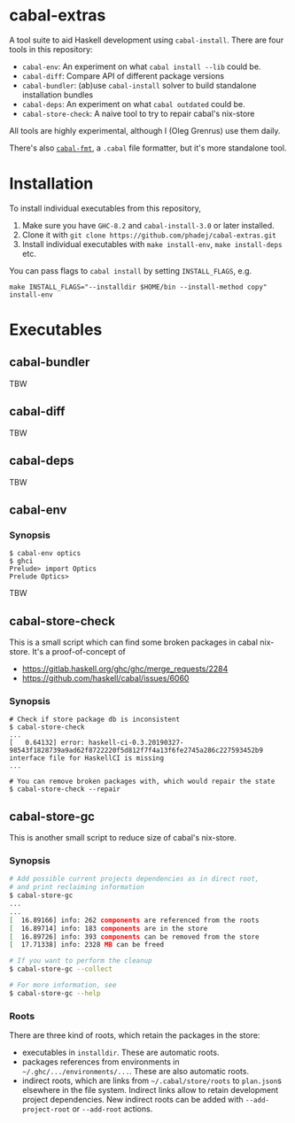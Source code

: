 # cabal-extras

A tool suite to aid Haskell development using `cabal-install`.
There are four tools in this repository:
- `cabal-env`: An experiment on what `cabal install --lib` could be.
- `cabal-diff`: Compare API of different package versions
- `cabal-bundler`: (ab)use `cabal-install` solver to build standalone installation bundles
- `cabal-deps`: An experiment on what `cabal outdated` could be.
- `cabal-store-check`: A naive tool to try to repair cabal's nix-store

All tools are highly experimental, although I (Oleg Grenrus) use them daily.

There's also [`cabal-fmt`](https://hackage.haskell.org/package/cabal-fmt), a `.cabal` file formatter, but it's more standalone tool.

# Installation

To install individual executables from this repository,

1. Make sure you have `GHC-8.2` and `cabal-install-3.0` or later installed.
2. Clone it with `git clone https://github.com/phadej/cabal-extras.git`
3. Install individual executables with `make install-env`, `make install-deps` etc.

You can pass flags to `cabal install` by setting `INSTALL_FLAGS`, e.g.

```
make INSTALL_FLAGS="--installdir $HOME/bin --install-method copy" install-env
```

# Executables

## cabal-bundler

TBW

## cabal-diff

TBW

## cabal-deps

TBW

## cabal-env

### Synopsis

```
$ cabal-env optics
$ ghci
Prelude> import Optics
Prelude Optics>
```

TBW

## cabal-store-check

This is a small script which can find some broken packages in cabal nix-store.
It's a proof-of-concept of

- https://gitlab.haskell.org/ghc/ghc/merge_requests/2284
- https://github.com/haskell/cabal/issues/6060

### Synopsis

```
# Check if store package db is inconsistent
$ cabal-store-check
...
[   0.64132] error: haskell-ci-0.3.20190327-98543f1828739a9ad62f8722220f5d812f7f4a13f6fe2745a286c227593452b9 interface file for HaskellCI is missing
...

# You can remove broken packages with, which would repair the state
$ cabal-store-check --repair
```

## cabal-store-gc

This is another small script to reduce size of cabal's nix-store.

### Synopsis

```bash
# Add possible current projects dependencies as in direct root,
# and print reclaiming information
$ cabal-store-gc
...
...
[  16.89166] info: 262 components are referenced from the roots
[  16.89714] info: 183 components are in the store
[  16.89726] info: 393 components can be removed from the store
[  17.71338] info: 2328 MB can be freed

# If you want to perform the cleanup
$ cabal-store-gc --collect

# For more information, see
$ cabal-store-gc --help
```

### Roots

There are three kind of roots, which retain the packages in the store:

- executables in `installdir`. These are automatic roots.
- packages references from environments in `~/.ghc/.../environments/...`. These are also automatic roots.
- indirect roots, which are links from `~/.cabal/store/roots` to `plan.json`s
  elsewhere in the file system. Indirect links allow to retain development
  project dependencies.
  New indirect roots can be added with `--add-project-root` or `--add-root` actions.
